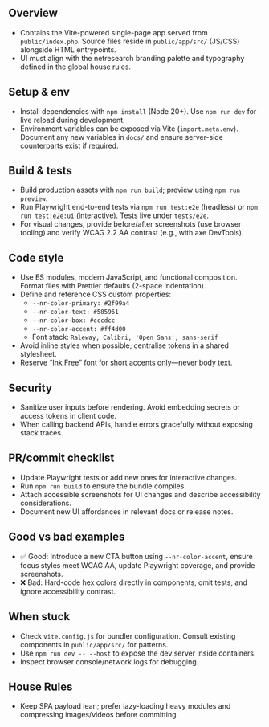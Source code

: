 <!-- Managed by agent: keep sections & order; edit content, not structure. Last updated: 2025-10-13 -->
## Overview
- Contains the Vite-powered single-page app served from `public/index.php`. Source files reside in `public/app/src/` (JS/CSS) alongside HTML entrypoints.
- UI must align with the netresearch branding palette and typography defined in the global house rules.

## Setup & env
- Install dependencies with `npm install` (Node 20+). Use `npm run dev` for live reload during development.
- Environment variables can be exposed via Vite (`import.meta.env`). Document any new variables in `docs/` and ensure server-side counterparts exist if required.

## Build & tests
- Build production assets with `npm run build`; preview using `npm run preview`.
- Run Playwright end-to-end tests via `npm run test:e2e` (headless) or `npm run test:e2e:ui` (interactive). Tests live under `tests/e2e`.
- For visual changes, provide before/after screenshots (use browser tooling) and verify WCAG 2.2 AA contrast (e.g., with axe DevTools).

## Code style
- Use ES modules, modern JavaScript, and functional composition. Format files with Prettier defaults (2-space indentation).
- Define and reference CSS custom properties:
  - `--nr-color-primary: #2f99a4`
  - `--nr-color-text: #585961`
  - `--nr-color-box: #cccdcc`
  - `--nr-color-accent: #ff4d00`
  - Font stack: `Raleway, Calibri, 'Open Sans', sans-serif`
- Avoid inline styles when possible; centralise tokens in a shared stylesheet.
- Reserve “Ink Free” font for short accents only—never body text.

## Security
- Sanitize user inputs before rendering. Avoid embedding secrets or access tokens in client code.
- When calling backend APIs, handle errors gracefully without exposing stack traces.

## PR/commit checklist
- Update Playwright tests or add new ones for interactive changes.
- Run `npm run build` to ensure the bundle compiles.
- Attach accessible screenshots for UI changes and describe accessibility considerations.
- Document new UI affordances in relevant docs or release notes.

## Good vs bad examples
- ✅ Good: Introduce a new CTA button using `--nr-color-accent`, ensure focus styles meet WCAG AA, update Playwright coverage, and provide screenshots.
- ❌ Bad: Hard-code hex colors directly in components, omit tests, and ignore accessibility contrast.

## When stuck
- Check `vite.config.js` for bundler configuration. Consult existing components in `public/app/src/` for patterns.
- Use `npm run dev -- --host` to expose the dev server inside containers.
- Inspect browser console/network logs for debugging.

## House Rules
- Keep SPA payload lean; prefer lazy-loading heavy modules and compressing images/videos before committing.
